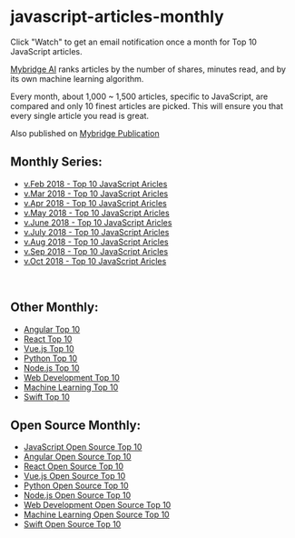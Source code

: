 # javascript-articles-monthly

Click "Watch" to get an email notification once a month for Top 10 JavaScript articles.

[Mybridge AI](https://www.mybridge.co) ranks articles by the number of shares, minutes read, and by its own machine learning algorithm.

Every month, about 1,000 ~ 1,500 articles, specific to JavaScript, are compared and only 10 finest articles are picked. This will ensure you that every single article you read is great. 

Also published on [Mybridge Publication](https://medium.mybridge.co)


## Monthly Series:

* [v.Feb 2018 - Top 10 JavaScript Aricles](./src/02-2018.md)
* [v.Mar 2018 - Top 10 JavaScript Aricles](./src/03-2018.md)
* [v.Apr 2018 - Top 10 JavaScript Aricles](./src/04-2018.md)
* [v.May 2018 - Top 10 JavaScript Aricles](./src/05-2018.md)
* [v.June 2018 - Top 10 JavaScript Aricles](./src/06-2018.md)
* [v.July 2018 - Top 10 JavaScript Aricles](./src/07-2018.md)
* [v.Aug 2018 - Top 10 JavaScript Aricles](./src/08-2018.md)
* [v.Sep 2018 - Top 10 JavaScript Aricles](./src/09-2018.md)
* [v.Oct 2018 - Top 10 JavaScript Aricles](./src/10-2018.md)

<br>

## Other Monthly:
* [Angular Top 10](https://github.com/Mybridge/angular-articles)
* [React Top 10](https://github.com/Mybridge/react-articles-monthly)
* [Vue.js Top 10](https://github.com/Mybridge/vuejs-articles)
* [Python Top 10](https://github.com/Mybridge/python-articles)
* [Node.js Top 10](https://github.com/Mybridge/nodejs-articles)
* [Web Development Top 10](https://github.com/Mybridge/web-development-articles)
* [Machine Learning Top 10](https://github.com/Mybridge/machine-learning-articles)
* [Swift Top 10](https://github.com/Mybridge/swift-articles)

## Open Source Monthly:
* [JavaScript Open Source Top 10](https://github.com/Mybridge/javascript-open-source)
* [Angular Open Source Top 10](https://github.com/Mybridge/angular-open-source)
* [React Open Source Top 10](https://github.com/Mybridge/reactjs-open-source)
* [Vue.js Open Source Top 10](https://github.com/Mybridge/vuejs-open-source)
* [Python Open Source Top 10](https://github.com/Mybridge/python-open-source)
* [Node.js Open Source Top 10](https://github.com/Mybridge/nodejs-open-source)
* [Web Development Open Source Top 10](https://github.com/Mybridge/web-development-articles)
* [Machine Learning Open Source Top 10](https://github.com/Mybridge/machine-learning-open-source)
* [Swift Open Source Top 10](https://github.com/Mybridge/swift-open-source)
